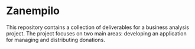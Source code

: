 # Zanempilo
This repository contains a collection of deliverables for a business analysis project. The project focuses on two main areas: developing an application for managing and distributing donations.
